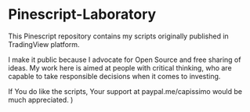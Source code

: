 # Pinescript-Laboratory
This Pinescript repository contains my scripts originally published in TradingView platform. 

I make it public because I advocate for Open Source and free sharing of ideas. My work here is aimed at people with critical thinking, who are capable to take responsible decisions when it comes to investing. 

If You do like the scripts, Your support at paypal.me/capissimo would be much appreciated. ) 
